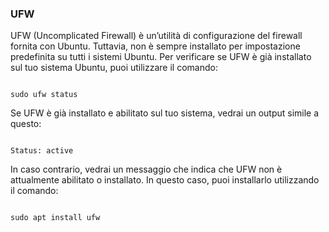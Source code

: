 ### UFW

  

UFW (Uncomplicated Firewall) è un’utilità di configurazione del firewall fornita con Ubuntu. Tuttavia, non è sempre installato per impostazione predefinita su tutti i sistemi Ubuntu. Per verificare se UFW è già installato sul tuo sistema Ubuntu, puoi utilizzare il comando:

  

```

sudo ufw status

```

  

Se UFW è già installato e abilitato sul tuo sistema, vedrai un output simile a questo:

  

```

Status: active

```

  

In caso contrario, vedrai un messaggio che indica che UFW non è attualmente abilitato o installato. In questo caso, puoi installarlo utilizzando il comando:

  

```

sudo apt install ufw

```

  
